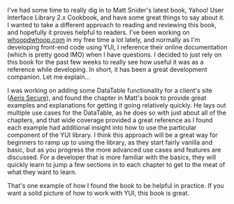 I've had some time to really dig in to Matt Snider's latest book, Yahoo! User Interface Library 2.x Cookbook, and have some great things to say about it.  I wanted to take a different approach to reading and reviewing this book, and hopefully it proves helpful to readers.  I've been working on [whoopdwhoop.com][wdw] in my free time a lot lately, and normally as I'm developing front-end code using YUI, I reference their online documentation (which is pretty good IMO) when I have questions.  I decided to just rely on this book for the past few weeks to really see how useful it was as a reference while developing.  In short, it has been a great development companion.  Let me explain...

I was working on adding some DataTable functionality for a client's site ([Aeris Secure][aeris]), and found the chapter in Matt's book to provide great examples and explanations for getting it going relatively quickly.  He lays out multiple use cases for the DataTable, as he does so with just about all of the chapters, and that wide coverage provided a great reference as I found each example had additional insight into how to use the particular component of the YUI library.  I think this approach will be a great way for beginners to ramp up to using the library, as they start fairly vanilla and basic, but as you progress the more advanced use cases and features are discussed.  For a developer that is more familiar with the basics, they will quickly learn to jump a few sections in to each chapter to get to the meat of what they want to learn.

That's one example of how I found the book to be helpful in practice.  If you want a solid picture of how to work with YUI, this book is great.

[wdw]: whoopdwhoop.com
[aeris]: https://aerissecure.com/

